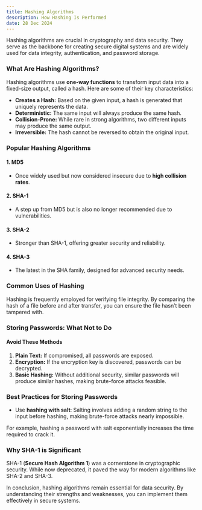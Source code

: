 ```yaml
---
title: Hashing Algorithms
description: How Hashing Is Performed
date: 28 Dec 2024
---
```


Hashing algorithms are crucial in cryptography and data security. They serve as the backbone for creating secure digital systems and are widely used for data integrity, authentication, and password storage.

### What Are Hashing Algorithms?

Hashing algorithms use **one-way functions** to transform input data into a fixed-size output, called a hash. Here are some of their key characteristics:

- **Creates a Hash:** Based on the given input, a hash is generated that uniquely represents the data.
- **Deterministic:** The same input will always produce the same hash.
- **Collision-Prone:** While rare in strong algorithms, two different inputs may produce the same output.
- **Irreversible:** The hash cannot be reversed to obtain the original input.

### Popular Hashing Algorithms

#### 1. **MD5**

- Once widely used but now considered insecure due to **high collision rates**.

#### 2. **SHA-1**

- A step up from MD5 but is also no longer recommended due to vulnerabilities.

#### 3. **SHA-2**

- Stronger than SHA-1, offering greater security and reliability.

#### 4. **SHA-3**

- The latest in the SHA family, designed for advanced security needs.

### Common Uses of Hashing

Hashing is frequently employed for verifying file integrity. By comparing the hash of a file before and after transfer, you can ensure the file hasn’t been tampered with.

### Storing Passwords: What Not to Do

#### Avoid These Methods

1. **Plain Text:** If compromised, all passwords are exposed.
2. **Encryption:** If the encryption key is discovered, passwords can be decrypted.
3. **Basic Hashing:** Without additional security, similar passwords will produce similar hashes, making brute-force attacks feasible.

### Best Practices for Storing Passwords

- Use **hashing with salt**: Salting involves adding a random string to the input before hashing, making brute-force attacks nearly impossible.

For example, hashing a password with salt exponentially increases the time required to crack it.

### Why SHA-1 is Significant

SHA-1 (**Secure Hash Algorithm 1**) was a cornerstone in cryptographic security. While now deprecated, it paved the way for modern algorithms like SHA-2 and SHA-3.

In conclusion, hashing algorithms remain essential for data security. By understanding their strengths and weaknesses, you can implement them effectively in secure systems.
